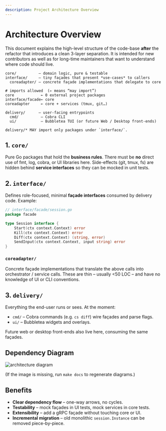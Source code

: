 ```yaml
---
description: Project Architecture Overview
---
```


# Architecture Overview

This document explains the high-level structure of the code-base **after** the refactor that introduces a clean 3-layer separation.  It is intended for new contributors as well as for long-time maintainers that want to understand where code should live.

```
core/          – domain logic, pure & testable
interface/     – tiny façades that present *use-cases* to callers
  coreadapter/ – concrete façade implementations that delegate to core

# imports allowed  (← means “may import”)
core            ← 0 external project packages
interface/facade← core
coreadapter     ← core + services (tmux, git…)

delivery/      – user-facing entrypoints
  cmd/          – Cobra CLI
  ui/           – Bubbletea TUI (or future Web / Desktop front-ends)

delivery/* MAY import only packages under `interface/`.
```

## 1. `core/`
Pure Go packages that hold the **business rules**.  There must be **no** direct use of fmt, log, cobra, or UI libraries here.  Side-effects (git, tmux, fs) are hidden behind **service interfaces** so they can be mocked in unit tests.

## 2. `interface/`
Defines role-focused, minimal **façade interfaces** consumed by delivery code.  Example:

```go
// interface/facade/session.go
package facade

type Session interface {
    Start(ctx context.Context) error
    Kill(ctx context.Context) error
    Diff(ctx context.Context) (string, error)
    SendInput(ctx context.Context, input string) error
}
```

### `coreadapter/`
Concrete façade implementations that translate the above calls into orchestrator / service calls.  These are thin – usually <50 LOC – and have no knowledge of UI or CLI conventions.

## 3. `delivery/`
Everything the end-user runs or sees.  At the moment:

* `cmd/` – Cobra commands (e.g. `cs diff`) wire façades and parse flags.
* `ui/`  – Bubbletea widgets and overlays.

Future web or desktop front-ends also live here, consuming the same façades.

## Dependency Diagram
![architecture diagram](../assets/architecture.svg)

(If the image is missing, run `make docs` to regenerate diagrams.)

## Benefits
* **Clear dependency flow** – one-way arrows, no cycles.
* **Testability** – mock façades in UI tests, mock services in core tests.
* **Extensibility** – add a gRPC façade without touching core or UI.
* **Incremental migration** – old monolithic `session.Instance` can be removed piece-by-piece.
